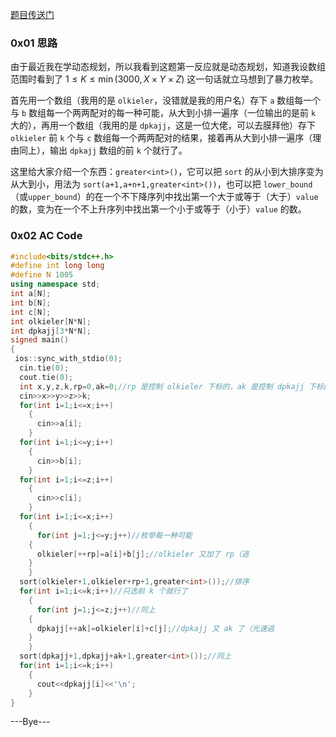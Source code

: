 [题目传送门](https://www.bilibili.com/video/BV1Wp4y1H7A4/?spm_id_from=333.788.recommend_more_video.1)

### 0x01 思路

由于最近我在学动态规划，所以我看到这题第一反应就是动态规划，知道我设数组范围时看到了 $1\le K\le \min \left (3000,X\times Y\times Z\right )$ 这一句话就立马想到了暴力枚举。

首先用一个数组（我用的是 `olkieler`，没错就是我的用户名）存下 `a` 数组每一个与 `b` 数组每一个两两配对的每一种可能，从大到小排一遍序（一位输出的是前 `k` 大的），再用一个数组（我用的是 `dpkajj`，这是一位大佬，可以去膜拜他）存下 `olkieler` 前 `k` 个与 `c` 数组每一个两两配对的结果，接着再从大到小排一遍序（理由同上），输出 `dpkajj` 数组的前 `k` 个就行了。

这里给大家介绍一个东西：`greater<int>()`，它可以把 `sort` 的从小到大排序变为从大到小，用法为 `sort(a+1,a+n+1,greater<int>())`，也可以把 `lower_bound`（或`upper_bound`）的在一个不下降序列中找出第一个大于或等于（大于）`value` 的数，变为在一个不上升序列中找出第一个小于或等于（小于）`value` 的数。

### 0x02 AC Code
```cpp
#include<bits/stdc++.h>
#define int long long
#define N 1005
using namespace std;
int a[N];
int b[N];
int c[N];
int olkieler[N*N];
int dpkajj[3*N*N];
signed main()
{
 ios::sync_with_stdio(0);
  cin.tie(0);
  cout.tie(0);
  int x,y,z,k,rp=0,ak=0;//rp 是控制 olkieler 下标的，ak 是控制 dpkajj 下标的
  cin>>x>>y>>z>>k;
  for(int i=1;i<=x;i++)
    {
      cin>>a[i];
    }
  for(int i=1;i<=y;i++)
    {
      cin>>b[i];
    }
  for(int i=1;i<=z;i++)
    {
      cin>>c[i];
    }
  for(int i=1;i<=x;i++)
    {
      for(int j=1;j<=y;j++)//枚举每一种可能
	{
	  olkieler[++rp]=a[i]+b[j];//olkieler 又加了 rp（逃
	}
    }
  sort(olkieler+1,olkieler+rp+1,greater<int>());//排序
  for(int i=1;i<=k;i++)//只选前 k 个就行了
    {
      for(int j=1;j<=z;j++)//同上
	{
	  dpkajj[++ak]=olkieler[i]+c[j];//dpkajj 又 ak 了（光速逃
	}
    }
  sort(dpkajj+1,dpkajj+ak+1,greater<int>());//同上
  for(int i=1;i<=k;i++)
    {
      cout<<dpkajj[i]<<'\n';
    }
}
```

---Bye---